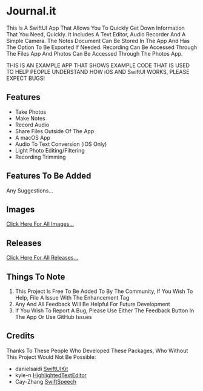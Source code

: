 # Journal.it

This Is A SwiftUI App That Allows You To Quickly Get Down Information That You Need, Quickly. It Includes A Text Editor, Audio Recorder And A Simple Camera. The Notes Document Can Be Stored In The App And Has The Option To Be Exported If Needed. Recording Can Be Accessed Through The Files App And Photos Can Be Accessed Through The Photos App.

THIS IS AN EXAMPLE APP THAT SHOWS EXAMPLE CODE THAT IS USED TO HELP PEOPLE UNDERSTAND HOW iOS AND SwiftUI WORKS, PLEASE EXPECT BUGS!

## **Features**

 - Take Photos
 - Make Notes
 - Record Audio
 - Share Files Outside Of The App
 - A macOS App
 - Audio To Text Conversion (iOS Only)
 - Light Photo Editing/Filtering
 - Recording Trimming

## **Features To Be Added**

Any Suggestions...
 
## **Images**
 
 [Click Here For All Images...](https://github.com/markydoodled/Journal.it/tree/main/Images)
 
## **Releases**

[Click Here For All Releases...](https://github.com/markydoodled/Journal.it/releases)

## **Things To Note**

 1. This Project Is Free To Be Added To By The Community, If You Wish To Help, File A Issue With The Enhancement Tag
 2. Any And All Feedback Will Be Helpful For Future Development
 3. If You Wish To Report A Bug, Please Use Either The Feedback Button In The App Or Use GitHub Issues

## **Credits**
 
 Thanks To These People Who Developed These Packages, Who Without This Project Would Not Be Possible:
 
 - danielsaidi [SwiftUIKit](https://github.com/danielsaidi/SwiftUIKit)
 - kyle-n [HighlightedTextEditor](https://github.com/kyle-n/HighlightedTextEditor)
 - Cay-Zhang [SwiftSpeech](https://github.com/Cay-Zhang/SwiftSpeech)
